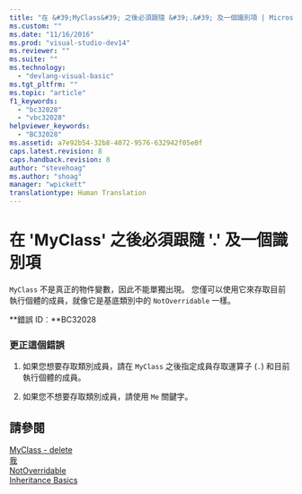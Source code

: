 ```yaml
---
title: "在 &#39;MyClass&#39; 之後必須跟隨 &#39;.&#39; 及一個識別項 | Microsoft Docs"
ms.custom: ""
ms.date: "11/16/2016"
ms.prod: "visual-studio-dev14"
ms.reviewer: ""
ms.suite: ""
ms.technology: 
  - "devlang-visual-basic"
ms.tgt_pltfrm: ""
ms.topic: "article"
f1_keywords: 
  - "bc32028"
  - "vbc32028"
helpviewer_keywords: 
  - "BC32028"
ms.assetid: a7e92b54-32b8-4072-9576-632942f05e0f
caps.latest.revision: 8
caps.handback.revision: 8
author: "stevehoag"
ms.author: "shoag"
manager: "wpickett"
translationtype: Human Translation
---
```

# 在 &#39;MyClass&#39; 之後必須跟隨 &#39;.&#39; 及一個識別項
`MyClass` 不是真正的物件變數，因此不能單獨出現。 您僅可以使用它來存取目前執行個體的成員，就像它是基底類別中的 `NotOverridable` 一樣。  
  
 **錯誤 ID︰**BC32028  
  
### 更正這個錯誤  
  
1.  如果您想要存取類別成員，請在 `MyClass` 之後指定成員存取運算子 \(`.`\) 和目前執行個體的成員。  
  
2.  如果您不想要存取類別成員，請使用 `Me` 關鍵字。  
  
## 請參閱  
 [MyClass \- delete](http://msdn.microsoft.com/zh-tw/5db36f9b-f796-4b6a-ba34-cac1fde6eb62)   
 [我](http://msdn.microsoft.com/zh-tw/a65973c7-cf06-4547-9b25-9fba885525c2)   
 [NotOverridable](../../visual-basic/language-reference/modifiers/notoverridable.md)   
 [Inheritance Basics](../../visual-basic/programming-guide/language-features/objects-and-classes/inheritance-basics.md)